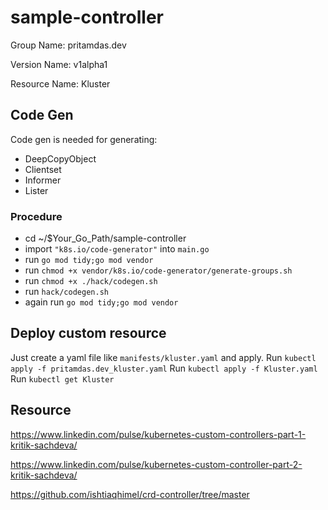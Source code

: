 # sample-controller #

Group Name: pritamdas.dev

Version Name: v1alpha1

Resource Name: Kluster

## Code Gen ##
Code gen is needed for generating:
- DeepCopyObject
- Clientset
- Informer
- Lister

### Procedure ###
- cd ~/$Your_Go_Path/sample-controller
- import `"k8s.io/code-generator"` into `main.go`
- run `go mod tidy;go mod vendor`
- run `chmod +x vendor/k8s.io/code-generator/generate-groups.sh`
- run `chmod +x ./hack/codegen.sh`
- run `hack/codegen.sh`
- again run `go mod tidy;go mod vendor`

## Deploy custom resource ##

Just create a yaml file like `manifests/kluster.yaml` and apply.
Run `kubectl apply -f pritamdas.dev_kluster.yaml`
Run `kubectl apply -f Kluster.yaml`
Run `kubectl get Kluster`

## Resource ##
https://www.linkedin.com/pulse/kubernetes-custom-controllers-part-1-kritik-sachdeva/

https://www.linkedin.com/pulse/kubernetes-custom-controller-part-2-kritik-sachdeva/

https://github.com/ishtiaqhimel/crd-controller/tree/master
